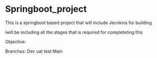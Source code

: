 # Springboot_project
This is a springboot based project that will include Jecnkins for building 

iwill be including all the stages that is required for completeting this 

Objective:


Branches:
Dev
uat
test
Main


